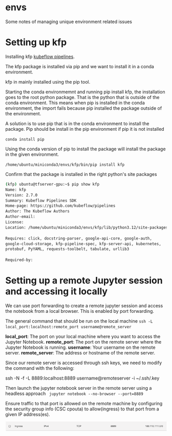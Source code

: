 # envs
Some notes of managing unique environment related issues

# Setting up kfp

Installing kfp [kubeflow pipelines](https://www.kubeflow.org/).

The kfp package is installed via pip and we want to install it in a
conda environment.

kfp in mainly installed using the pip tool.

Starting the conda environmemnt and running pip install kfp, the
installation goes to the root python package. That is the python that
is outside of the conda environment. This means when pip is installed
in the conda environment, the import fails because pip installed the
package outside of the environment.

A solution is to use pip that is in the conda environment to install
the package. Pip should be install in the pip environment if pip it is
not installed

`conda install pip`

Using the conda version of pip to install the package will install the
package in the given environment.

`/home/ubuntu/miniconda3/envs/kfp/bin/pip install kfp`

Confirm that the package is installed in the right python's site packages

```bash
(kfp) ubuntu@tfserver-gpu:~$ pip show kfp
Name: kfp
Version: 2.7.0
Summary: Kubeflow Pipelines SDK
Home-page: https://github.com/kubeflow/pipelines
Author: The Kubeflow Authors
Author-email: 
License: 
Location: /home/ubuntu/miniconda3/envs/kfp/lib/python3.12/site-packages

Requires: click, docstring-parser, google-api-core, google-auth,
google-cloud-storage, kfp-pipeline-spec, kfp-server-api, kubernetes,
protobuf, PyYAML, requests-toolbelt, tabulate, urllib3

Required-by:
```

# Setting up a remote Jupyter session and accessing it locally

We can use port forwarding to create a remote jupyter session and
access the notebook from a local browser. This is enabled by port
forwarding.

The general command that should be run on the local machine
`ssh -L local_port:localhost:remote_port username@remote_server`

**local_port**: The port on your local machine where you want to access the Jupyter Notebook.
**remote_port**: The port on the remote server where the Jupyter Notebook is running.
**username**: Your username on the remote server.
**remote_server**: The address or hostname of the remote server.

Since our remote server is accessed through ssh keys, we need to
modify the command with the following:

ssh -N -f -L 8889:localhost:8889 username@remoteserver -i ~/.ssh/<keyfile>.key

Then launch the jupyter notebook server in the remote server using a headless approach
` jupyter notebook --no-browser --port=8889`

Ensure traffic to that port is allowed on the remote machine by
configuring the security group info (CSC cpouta) to allow(ingress) to
that port from a given IP address(es).

![configuring ssh traffic ingress through port 8889](./images/ingress_setting.png)
